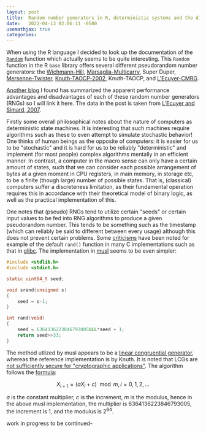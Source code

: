 ```yaml
---
layout: post
title:  Random number generators in R, deterministic systems and the difficulty of modeling stochasticity
date:   2022-04-13 02:06:11 -0500
usemathjax: true
categories: 
---
```

When using the R language I decided to look up the documentation of the [`Random`](https://www.rdocumentation.org/packages/base/versions/3.6.2/topics/Random) function which actually seems to be quite interesting. This `Random` function in the R `base` library offers several different pseudorandom number generators: the [Wichmann-Hill](https://en.wikipedia.org/wiki/Wichmann%E2%80%93Hill), [Marsaglia-Multicarry](https://en.wikipedia.org/wiki/Multiply-with-carry_pseudorandom_number_generator), Super Duper, [Mersenne-Twister](https://en.wikipedia.org/wiki/Mersenne_Twister), [Knuth-TAOCP-2002](https://www-cs-faculty.stanford.edu/~knuth/news02.html), Knuth-TAOCP, and [L'Ecuyer-CMRG](https://pubsonline.informs.org/doi/abs/10.1287/opre.47.1.159). 

[Another blog](https://coolbutuseless.github.io/2020/07/07/the-quality-of-rs-random-number-generators/) I found has summarized the apparent performance advantages and disadvantages of each of these random number generators (RNGs) so I will link it here. The data in the post is taken from [L'Ecuyer and Simard, 2007](https://www.iro.umontreal.ca/~lecuyer/myftp/papers/testu01.pdf). 

Firstly some overall philosophical notes about the nature of computers as deterministic state machines. It is interesting that such machines require algorithms such as these to even attempt to simulate stochastic behavior! One thinks of human beings as the opposite of computers: it is easier for us to be "stochastic" and it is hard for us to be reliably "deterministic" and implement (for most people) complex algorithms mentally in an efficient manner. In contrast, a computer in the macro sense can only have a certain amount of states, such that we can consider each possible arrangement of bytes at a given moment in CPU registers, in main memory, in storage etc, to be a finite (though large) number of possible states. That is, (classical) computers suffer a discreteness limitation, as their fundamental operation requires this in accordance with their theoretical model of binary logic, as well as the practical implementation of this.

One notes that (pseudo) RNGs tend to utilize certain "seeds" or certain input values to be fed into RNG algorithms to produce a given pseudorandom number. This tends to be something such as the timestamp (which can reliably be said to different between every usage) although this does not prevent certain problems. Some [criticisms](https://scicomp.stackexchange.com/questions/30479/how-good-are-current-implementations-of-rand-in-c) have been noted for example of the default `rand()` function in many C implementations such as that in [glibc](https://sourceware.org/git/?p=glibc.git;a=blob;f=stdlib/random.c). The implementation in [musl](https://git.musl-libc.org/cgit/musl/tree/src/prng/rand.c) seems to be even simpler:

```c
#include <stdlib.h>
#include <stdint.h>

static uint64_t seed;

void srand(unsigned s)
{
	seed = s-1;
}

int rand(void)
{
	seed = 6364136223846793005ULL*seed + 1;
	return seed>>33;
}
```
The method utlized by musl appears to be a [linear congruential generator](https://en.wikipedia.org/wiki/Linear_congruential_generator#:~:text=264-,6364136223846793005,-1), whereas the reference implementation is by Knuth. It is noted that LCGs are [not sufficiently secure for "cryptographic applications"](https://crypto.stackexchange.com/questions/60543/how-are-linear-congruential-generator-multipliers-chosen). The algorithm follows the [formula](https://www.eg.bucknell.edu/~xmeng/Course/CS6337/Note/master/node40.html):

$$X_{i+1} = (aX_i + c) \mod m, i=0,1,2,...$$

*a* is the constant multiplier, *c* is the increment, *m* is the modulus, hence in the above musl implementation, the multiplier is 6364136223846793005, the increment is 1, and the modulus is 2<sup>64</sup>.

work in progress to be continued-
